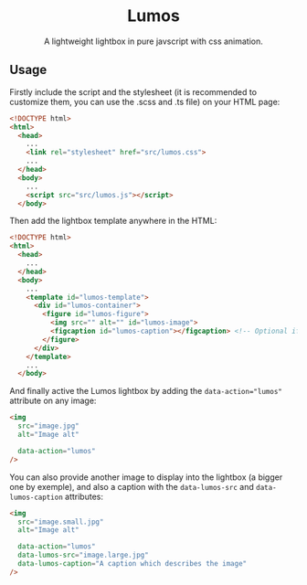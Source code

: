 <h1 align="center">Lumos</h1>

<p align="center">A lightweight lightbox in pure javscript with css animation.</p>

## Usage

Firstly include the script and the stylesheet (it is recommended to customize them, you can use the .scss and .ts file) on your HTML page:

```html
<!DOCTYPE html>
<html>
  <head>
    ...
    <link rel="stylesheet" href="src/lumos.css">
    ...
  </head>
  <body>
    ...
    <script src="src/lumos.js"></script>
  </body>
```

Then add the lightbox template anywhere in the HTML:

```html
<!DOCTYPE html>
<html>
  <head>
    ...
  </head>
  <body>
    ...
    <template id="lumos-template">
      <div id="lumos-container">
        <figure id="lumos-figure">
          <img src="" alt="" id="lumos-image">
          <figcaption id="lumos-caption"></figcaption> <!-- Optional if you don't want to use data-lumos-caption -->
        </figure>
      </div>
    </template>
    ...
  </body>
```

And finally active the Lumos lightbox by adding the `data-action="lumos"` attribute on any image:

```html
<img
  src="image.jpg"
  alt="Image alt"

  data-action="lumos"
/>
```

You can also provide another image to display into the lightbox (a bigger one by exemple), and also a caption with the `data-lumos-src` and `data-lumos-caption` attributes:

```html
<img
  src="image.small.jpg"
  alt="Image alt"

  data-action="lumos"
  data-lumos-src="image.large.jpg"
  data-lumos-caption="A caption which describes the image"
/>
```
